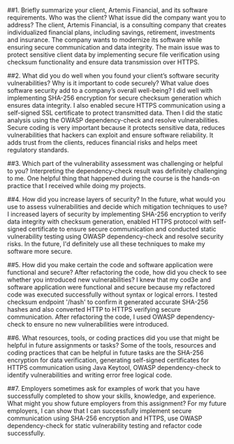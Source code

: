 ##1. Briefly summarize your client, Artemis Financial, and its software requirements. Who was the client? What issue did the company want you to address?
  The client, Artemis Financial, is a consulting company that creates individualized financial plans, including savings, retirement, investments and insurance. The company wants to modernize its software while ensuring secure communication and data integrity. The main issue was to protect sensitive client data by implementing secure file verification using checksum functionality and ensure data transmission over HTTPS.

##2. What did you do well when you found your client’s software security vulnerabilities? Why is it important to code securely? What value does software security add to a company’s overall well-being?
  I did well with implementing SHA-256 encryption for secure checksum generation which ensures data integrity. I also enabled secure HTTPS communication using a self-signed SSL certificate to protect transmitted data. Then I did the static analysis using the OWASP dependency-check and resolve vulnerabilities. Secure coding is very important because it protects sensitive data, reduces vulnerabilities that hackers can exploit and ensure software reliability. It adds trust from the clients, reduces financial risks and helps meet regulatory standards.

##3. Which part of the vulnerability assessment was challenging or helpful to you?
  Interpreting the dependency-check result was definitely challenging to me. One helpful thing that happened during the course is the hands-on practice that I received while doing my projects. 

##4. How did you increase layers of security? In the future, what would you use to assess vulnerabilities and decide which mitigation techniques to use?
  I increased layers of security by implementing SHA-256 encryption to verify data integrity with checksum generation, enabled HTTPS protocol with self-signed certificate to ensure secure communication and conducted static vulnerability testing using OWASP dependency-check and resolve security risks. In the future, I'd definitely use all these techniques to make my software more secure.

##5. How did you make certain the code and software application were functional and secure? After refactoring the code, how did you check to see whether you introduced new vulnerabilities?
  I knew that my cod3e and software application were functional and secure because my refactored code was executed successfully without syntax or logical errors. I tested checksum endpoint '/hash' to confirm it generated accurate SHA-256 hashes and also converted HTTP to HTTPS verifying secure communication. After refactoring the code, I used OWASP dependency-check to ensure no new vulnerabilities were introduced.

##6. What resources, tools, or coding practices did you use that might be helpful in future assignments or tasks?
  Some of the tools, resources and coding practices that can be helpful in future tasks are the SHA-256 encryption for data verification, generating self-signed certificates for HTTPS communication using Java Keytool, OWASP dependency-check to identify vulnerabilities and writing error free logical code. 

##7. Employers sometimes ask for examples of work that you have successfully completed to show your skills, knowledge, and experience. What might you show future employers from this assignment?
  For my future employers, I can show that I can successfully implement secure communication using SHA-256 encryption and HTTPS, use OWASP dependency-check for static vulnerability testing and refactor code successfully.
